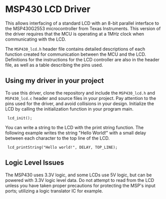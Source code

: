 MSP430 LCD Driver
=================

This allows interfacing of a standard LCD with an 8-bit parallel interface to the MSP430G2553 microcontroller from             Texas Instruments.  This version of the driver requires that the MCU is operating at a 1MHz clock when communicating with the LCD. 

The ````MSP430_lcd.h```` header file contains detailed descriptions of each function created for communication between the MCU and the LCD.  Definitions for the instructions for the LCD controller are also in the header file, as well as a table describing the pins used.

Using my driver in your project
-------------------------
To use this driver, clone the repository and include the ````MSP430_lcd.h```` and ````MSP430_lcd.c```` header and source files in your project.  Pay attention to the pins used for the driver, and avoid collisions in your design.  Initialize the LCD by calling the initialization function in your program main.
    
     lcd_init();

You can write a string to the LCD with the print string function.  The following example writes the string "Hello World!" with a small delay between each character to the top line of the LCD.
    
     lcd_printString("Hello world!", DELAY, TOP_LINE);



Logic Level Issues
-------------------------
The MSP430 uses 3.3V logic, and some LCDs use 5V logic, but can be powered with 3.3V logic level data.  Do not                 attempt to read from the LCD unless you have taken proper precautions for protecting the MSP's input ports; utilizing a logic translator IC for example.

